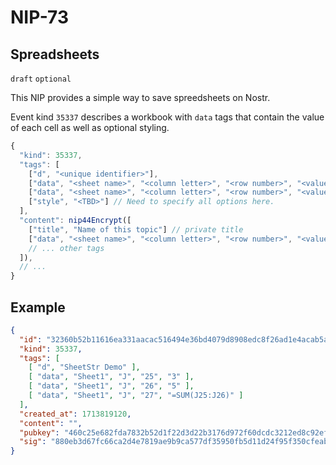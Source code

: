 NIP-73
======

Spreadsheets
------------

`draft` `optional`

This NIP provides a simple way to save spreedsheets on Nostr. 

Event kind `35337` describes a workbook with `data` tags that contain the value of each cell as well as optional styling. 

```js
{
  "kind": 35337,
  "tags": [
    ["d", "<unique identifier>"],
    ["data", "<sheet name>", "<column letter>", "<row number>", "<value>"]
    ["data", "<sheet name>", "<column letter>", "<row number>", "<value>", "<style>"]
    ["style", "<TBD>"] // Need to specify all options here. 
  ],
  "content": nip44Encrypt([
    ["title", "Name of this topic"] // private title
    ["data", "<sheet name>", "<column letter>", "<row number>", "<value>"] // private data
    // ... other tags
  ]),
  // ...
}
``` 

## Example

```json
{
  "id": "32360b52b11616ea331aacac516494e36bd4079d8908edc8f26ad1e4acab5a53",
  "kind": 35337,
  "tags": [
    [ "d", "SheetStr Demo" ],
    [ "data", "Sheet1", "J", "25", "3" ],
    [ "data", "Sheet1", "J", "26", "5" ],
    [ "data", "Sheet1", "J", "27", "=SUM(J25:J26)" ]
  ],
  "created_at": 1713819120,
  "content": "",
  "pubkey": "460c25e682fda7832b52d1f22d3d22b3176d972f60dcdc3212ed8c92ef85065c",
  "sig": "880eb3d67fc66ca2d4e7819ae9b9ca577df35950fb5d11d24f95f350cfeab0b4532646c52113d5bb629cf9a2e4d8ef646ff434b59f1c894c8f719f65d59ed8f0",
}
```  
